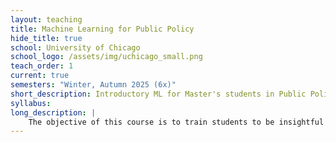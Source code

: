 ```yaml
---
layout: teaching
title: Machine Learning for Public Policy
hide_title: true
school: University of Chicago
school_logo: /assets/img/uchicago_small.png
teach_order: 1
current: true
semesters: "Winter, Autumn 2025 (6x)"
short_description: Introductory ML for Master's students in Public Policy.
syllabus: 
long_description: |
    The objective of this course is to train students to be insightful users of modern machine learning methods. The class covers resampling and regularization methods for regression and classification, as well as common models including decision trees, support vector machines, and neural networks. The class uses Python, and is designed for students who have completed the stats core requirements and the first data and programming class, but do not have previous experience with machine learning.
---
```



